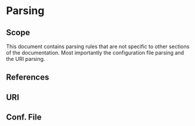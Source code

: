# Parsing

## Scope
This document contains parsing rules that are not specific to other sections of the documentation. Most importantly the configuration file parsing and the URI parsing.

## References

## URI

## Conf. File